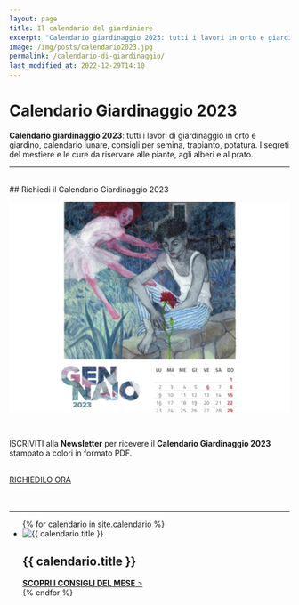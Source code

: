 ```yaml
---
layout: page
title: Il calendario del giardiniere
excerpt: "Calendario giardinaggio 2023: tutti i lavori in orto e giardino mese per mese, calendario lunare, consigli per semina, trapianto e potatura - Calendario in PDF."
image: /img/posts/calendario2023.jpg
permalink: /calendario-di-giardinaggio/
last_modified_at: 2022-12-29T14:10
---
```

# Calendario Giardinaggio 2023

**Calendario giardinaggio 2023**: tutti i lavori di giardinaggio in orto e giardino, calendario lunare, consigli per semina, trapianto, potatura. I segreti del mestiere e le cure da riservare alle piante, agli alberi e al prato.

___

<br>
## Richiedi il Calendario Giardinaggio 2023
<br>

![calendario giardinaggio 2023](/img/posts/calendario2023.jpg "calendario giardinaggio 2023")

<br>

ISCRIVITI alla **Newsletter** per ricevere il **Calendario Giardinaggio 2023** stampato a colori in formato PDF.

<br>
<div class="text-center">
  <a title="Richiedi il Calendario Giardinaggio" href="#newsletter" class="button">RICHIEDILO ORA</a>
</div>
<br><br>

___


<div class="list-collection">
<ul>
	{% for calendario in site.calendario %}
		<li>
		  <img src="{% include relative-src.html src=calendario.image %}" width="400" height="300" alt="{{ calendario.title }}">
			<div>
			<h2><span class="name">{{ calendario.title }}</span></h2>
			<a href="{{ site.baseurl }}{{ calendario.url }}"><strong>SCOPRI I CONSIGLI DEL MESE</strong> &gt;</a>
			</div>
		</li>
	{% endfor %}
</ul>
</div>
